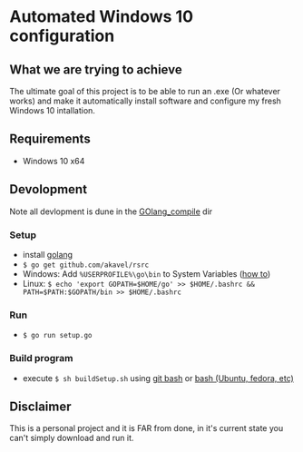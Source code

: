 # Automated Windows 10 configuration

## What we are trying to achieve
The ultimate goal of this project is to be able to run an .exe (Or whatever works) and make it automatically install software and configure my fresh Windows 10 intallation.

## Requirements
- Windows 10 x64

## Devolopment
Note all devlopment is dune in the [GOlang_compile](./GOlang_compile) dir
### Setup
- install [golang](https://golang.org/dl/)
- `$ go get github.com/akavel/rsrc`
- Windows: Add `%USERPROFILE%\go\bin` to System Variables ([how to](https://www.java.com/en/download/help/path.xml))
- Linux: `$ echo 'export GOPATH=$HOME/go' >> $HOME/.bashrc && PATH=$PATH:$GOPATH/bin >> $HOME/.bashrc`
### Run
- `$ go run setup.go`
### Build program
- execute `$ sh buildSetup.sh` using [git bash](https://git-scm.com/downloads) or [bash (Ubuntu, fedora, etc)](https://docs.microsoft.com/en-us/windows/wsl/install-win10)

## Disclaimer
This is a personal project and it is FAR from done, in it's current state you can't simply download and run it.
